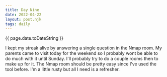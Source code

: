 ```yaml
---
title: Day Nine
date: 2022-04-22
layout: post.njk
tags: daily
---
```


{{ page.date.toDateString }}

I kept my streak alive by answering a single question in the Nmap room. My parents came to visit today for the weekend so I probably wont be able to do much with it until Sunday. I'll probably try to do a couple rooms then to make up for it. The Nmap room should be pretty easy since I've used the tool before. I'm a little rusty but all I need is a refresher.